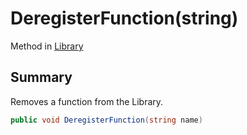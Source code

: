 # DeregisterFunction(string)

Method in [Library](/api/csharp/yarn.library.md)

## Summary


Removes a function from the Library.


```csharp
public void DeregisterFunction(string name)
```

